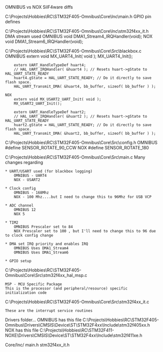 OMNIBUS vs NOX SilF4ware diffs

C:\Projects\Hobbies\RC\STM32F405-Omnibus\Core\Inc\main.h
	GPIO pin defines

C:\Projects\Hobbies\RC\STM32F405-Omnibus\Core\Inc\stm32f4xx_it.h
	DMA stream used
	OMNIBUS
		void DMA1_Stream4_IRQHandler(void);
	NOX
		void DMA1_Stream6_IRQHandler(void);

C:\Projects\Hobbies\RC\STM32F405-Omnibus\Core\Src\blackbox.c
	OMNIBUS
		extern void MX_UART4_Init( void );
		MX_UART4_Init();

		extern UART_HandleTypeDef huart4;
		// HAL_UART_IRQHandler( &huart4 ); // Resets huart->gState to HAL_UART_STATE_READY
		huart4.gState = HAL_UART_STATE_READY; // Do it directly to save flash space.
		HAL_UART_Transmit_DMA( &huart4, bb_buffer, sizeof( bb_buffer ) );

	NOX
		extern void MX_USART2_UART_Init( void );
		MX_USART2_UART_Init();

		extern UART_HandleTypeDef huart2;
		// HAL_UART_IRQHandler( &huart2 ); // Resets huart->gState to HAL_UART_STATE_READY
		huart2.gState = HAL_UART_STATE_READY; // Do it directly to save flash space.
		HAL_UART_Transmit_DMA( &huart2, bb_buffer, sizeof( bb_buffer ) );

C:\Projects\Hobbies\RC\STM32F405-Omnibus\Core\Src\config.h
	OMNIBUS
		#define SENSOR_ROTATE_90_CCW
	NOX
		#define SENSOR_ROTATE_180


C:\Projects\Hobbies\RC\STM32F405-Omnibus\Core\Src\main.c
	Many changes regarding

	* UART/USART used (for blackbox logging)
		OMNIBUS - UART4
		NOX - USART2

	* Clock config
		OMNIBUS - 168Mhz
		NOX - 100 Mhz....but I need to change this to 96Mhz for USB VCP

	* ADC channel
		OMNIBUS 12
		NOX 5

	* TIM2
		OMNIBUS Prescaler set to 84
		NOX Prescaler set to 100 , but I'll need to change this to 96 due to clock config change

	* DMA set IRQ priority and enables IRQ
		OMNIBUS Uses DMA1_Stream4
		OMNIBUS Uses DMA1_Stream6

	* GPIO setup

C:\Projects\Hobbies\RC\STM32F405-Omnibus\Core\Src\stm32f4xx_hal_msp.c

	MSP - MCU Specific Package
	This is the processor (and peripheral/resource) specific initialization code

C:\Projects\Hobbies\RC\STM32F405-Omnibus\Core\Src\stm32f4xx_it.c

	These are the interrupt service routines

Drivers folder...
	OMNIBUS has this file
	C:\Projects\Hobbies\RC\STM32F405-Omnibus\Drivers\CMSIS\Device\ST\STM32F4xx\Include\stm32f405xx.h
	NOX has this file
	C:\Projects\Hobbies\RC\STM32F411-NOXE\Drivers\CMSIS\Device\ST\STM32F4xx\Include\stm32f411xe.h

Core/Inc/
	main.h
	stm32f4xx_it.h

	